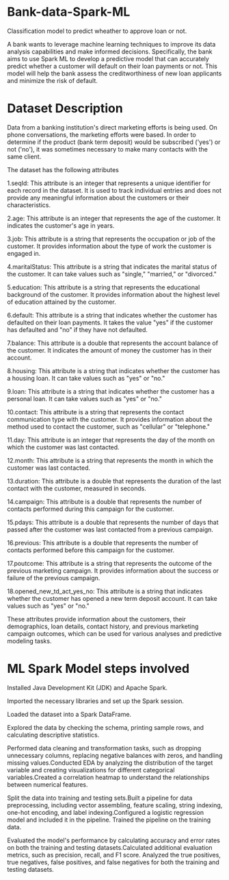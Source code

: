 # Bank-data-Spark-ML
Classification model to predict wheather to approve loan or not.

A bank wants to leverage machine learning techniques to improve its data analysis capabilities and make informed decisions. Specifically, the bank aims to use Spark ML to develop a predictive model that can accurately predict whether a customer will default on their loan payments or not. This model will help the bank assess the creditworthiness of new loan applicants and minimize the risk of default.


# Dataset Description

Data from a banking institution's direct marketing efforts is being used. On phone conversations, the marketing efforts were based. In order to determine if the product (bank term deposit) would be subscribed ('yes') or not ('no'), it was sometimes necessary to make many contacts with the same client.

The dataset has the following attributes

1.seqId: This attribute is an integer that represents a unique identifier for each record in the dataset. It is used to track individual entries and does not provide any meaningful information about the customers or their characteristics.

2.age: This attribute is an integer that represents the age of the customer. It indicates the customer's age in years.

3.job: This attribute is a string that represents the occupation or job of the customer. It provides information about the type of work the customer is engaged in.

4.maritalStatus: This attribute is a string that indicates the marital status of the customer. It can take values such as "single," "married," or "divorced."

5.education: This attribute is a string that represents the educational background of the customer. It provides information about the highest level of education attained by the customer.

6.default: This attribute is a string that indicates whether the customer has defaulted on their loan payments. It takes the value "yes" if the customer has defaulted and "no" if they have not defaulted.

7.balance: This attribute is a double that represents the account balance of the customer. It indicates the amount of money the customer has in their account.

8.housing: This attribute is a string that indicates whether the customer has a housing loan. It can take values such as "yes" or "no."

9.loan: This attribute is a string that indicates whether the customer has a personal loan. It can take values such as "yes" or "no."

10.contact: This attribute is a string that represents the contact communication type with the customer. It provides information about the method used to contact the customer, such as "cellular" or "telephone."

11.day: This attribute is an integer that represents the day of the month on which the customer was last contacted.

12.month: This attribute is a string that represents the month in which the customer was last contacted.

13.duration: This attribute is a double that represents the duration of the last contact with the customer, measured in seconds.

14.campaign: This attribute is a double that represents the number of contacts performed during this campaign for the customer.

15.pdays: This attribute is a double that represents the number of days that passed after the customer was last contacted from a previous campaign.

16.previous: This attribute is a double that represents the number of contacts performed before this campaign for the customer.

17.poutcome: This attribute is a string that represents the outcome of the previous marketing campaign. It provides information about the success or failure of the previous campaign.

18.opened_new_td_act_yes_no: This attribute is a string that indicates whether the customer has opened a new term deposit account. It can take values such as "yes" or "no."

These attributes provide information about the customers, their demographics, loan details, contact history, and previous marketing campaign outcomes, which can be used for various analyses and predictive modeling tasks.

# ML Spark Model steps involved

Installed Java Development Kit (JDK) and Apache Spark. 

Imported the necessary libraries and set up the Spark session.

Loaded the dataset into a Spark DataFrame.

Explored the data by checking the schema, printing sample rows, and calculating descriptive statistics.

Performed data cleaning and transformation tasks, such as dropping unnecessary columns, replacing negative balances with zeros, and handling missing values.Conducted EDA by analyzing the distribution of the target variable and creating visualizations for different categorical variables.Created a correlation heatmap to understand the relationships between numerical features.

Split the data into training and testing sets.Built a pipeline for data preprocessing, including vector assembling, feature scaling, string indexing, one-hot encoding, and label indexing.Configured a logistic regression model and included it in the pipeline. Trained the pipeline on the training data.

Evaluated the model's performance by calculating accuracy and error rates on both the training and testing datasets.Calculated additional evaluation metrics, such as precision, recall, and F1 score. Analyzed the true positives, true negatives, false positives, and false negatives for both the training and testing datasets.
